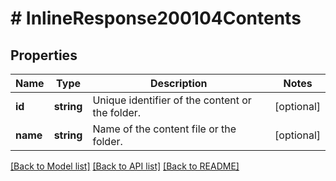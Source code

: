 # # InlineResponse200104Contents

## Properties

Name | Type | Description | Notes
------------ | ------------- | ------------- | -------------
**id** | **string** | Unique identifier of the content or the folder. | [optional] 
**name** | **string** | Name of the content file or the folder. | [optional] 

[[Back to Model list]](../../README.md#documentation-for-models) [[Back to API list]](../../README.md#documentation-for-api-endpoints) [[Back to README]](../../README.md)


